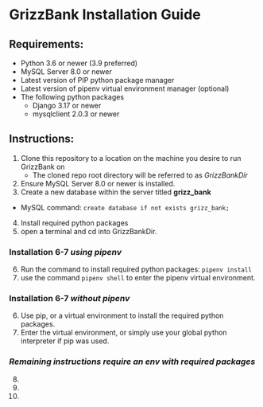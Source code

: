 # GrizzBank Installation Guide

## Requirements:

- Python 3.6 or newer (3.9 preferred)
- MySQL Server 8.0 or newer
- Latest version of PIP python package manager
- Latest version of pipenv virtual environment manager (optional)
- The following python packages
  - Django 3.17 or newer
  - mysqlclient 2.0.3 or newer

## Instructions:

1. Clone this repository to a location on the machine you desire to run GrizzBank on
   - The cloned repo root directory will be referred to as *GrizzBankDir*
2. Ensure MySQL Server 8.0 or newer is installed.
3. Create a new database within the server titled **grizz_bank** 
  - MySQL command: ``create database if not exists grizz_bank;``
4. Install required python packages
5. open a terminal and cd into GrizzBankDir.
   
### Installation 6-7 *using pipenv*

6. Run the command to install required python packages: ``pipenv install``
7. use the command ``pipenv shell`` to enter the pipenv virtual environment.

### Installation 6-7 *without pipenv*

6. Use pip, or a virtual environment to install the required python packages.
7. Enter the virtual environment, or simply use your global python interpreter if pip was used.

### *Remaining instructions require an env with required packages*

8. 
9. 
10. 


